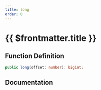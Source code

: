 ```yaml
---
title: long
order: 0
---
```


# {{ $frontmatter.title }}

## Function Definition

```ts
public long(offset: number): bigint;
```

## Documentation

<!--@include: ./parts/long.md-->
